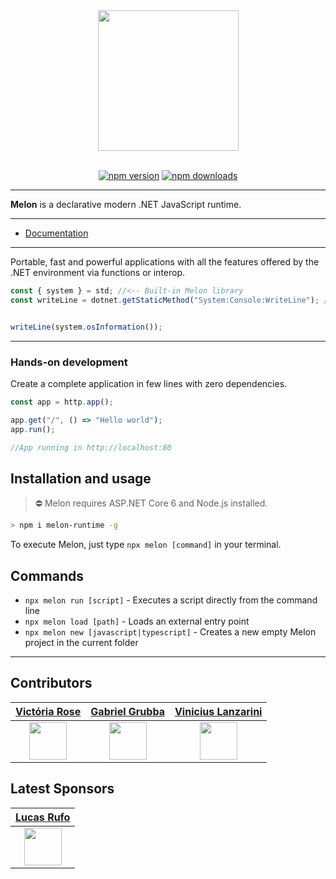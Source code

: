 <div align="center">
  <img align="center" width="225" src="https://i.imgur.com/guuToyf.png">
</div>

<br>

<div align="center">

  [![npm version](https://badgen.net/npm/v/melon-runtime/)](https://www.npmjs.com/package/melon-runtime)
  [![npm downloads](https://badgen.net/npm/dm/melon-runtime)](https://www.npmjs.com/package/melon-runtime)
  
</div>

<hr>

**Melon** is a declarative modern .NET JavaScript runtime.

<hr>

- [Documentation](https://github.com/MelonRuntime/Melon/wiki)

<hr>

Portable, fast and powerful applications with all the features offered by the .NET environment via functions or interop.

```ts
const { system } = std; //<-- Built-in Melon library
const writeLine = dotnet.getStaticMethod("System:Console:WriteLine"); //<-- Dotnet interop


writeLine(system.osInformation());
```

<hr>

### **Hands-on development** 

Create a complete application in few lines with zero dependencies.

```ts
const app = http.app();

app.get("/", () => "Hello world");
app.run();

//App running in http://localhost:80
``` 

## Installation and usage

> ⛔ Melon requires ASP.NET Core 6 and Node.js installed.

```bash
> npm i melon-runtime -g
```

To execute Melon, just type `npx melon [command]` in your terminal.

## Commands

- `npx melon run [script]` - Executes a script directly from the command line
- `npx melon load [path]` - Loads an external entry point
- `npx melon new [javascript|typescript]` - Creates a new empty Melon project in the current folder

<hr>

## Contributors 

| [Victória Rose](https://github.com/EternalQuasar0206) | [Gabriel Grubba](https://github.com/Grubba27) | [Vinicius Lanzarini](https://github.com/vilanz) |
| -------------- | -------------- | -------------- |
| <div align="center"><img src="https://avatars.githubusercontent.com/u/70824102?v=4" width="60"></div> | <div align="center"><img src="https://avatars.githubusercontent.com/u/70247653?v=4" width="60"></div> | <div align="center"><img src="https://avatars.githubusercontent.com/u/29522926?v=4" width="60"></div> |

## Latest Sponsors 

| [Lucas Rufo](https://github.com/LucasRufo) |
| -------------- |
| <div align="center"><img src="https://avatars.githubusercontent.com/u/60830097?v=4" width="60"></div> |
